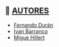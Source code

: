 ## 👥 [AUTORES](README.md)

- [Fernando Durán](https://github.com/Nando-Asir)
- [Ivan Barranco](https://github.com/IvanBL8)
- [Migue Hillert](https://github.com/MiguelHillert)
